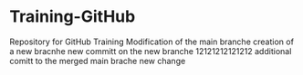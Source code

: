 # Training-GitHub
Repository for GitHub Training
Modification of the main branche
creation of a new bracnhe
new committ on the new branche
12121212121212
additional comitt to the merged main brache
new change

